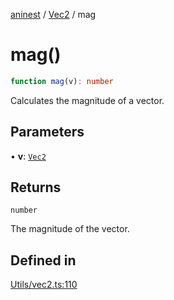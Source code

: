 [aninest](../../index.md) / [Vec2](../index.md) / mag

# mag()

```ts
function mag(v): number
```

Calculates the magnitude of a vector.

## Parameters

• **v**: [`Vec2`](../type-aliases/Vec2.md)

## Returns

`number`

The magnitude of the vector.

## Defined in

[Utils/vec2.ts:110](https://github.com/zphrs/aninest/blob/93165c72e5bf58f07554172fb8f04e60bd3cd7ed/core/src/Utils/vec2.ts#L110)
